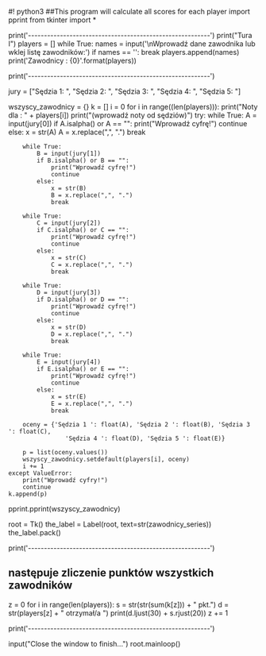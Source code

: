 #! python3
##This program will calculate all scores for each player
import pprint
from tkinter import *

print('---------------------------------------------------------')
print("Tura I")
players = []
while True:
    names = input('\nWprowadź dane zawodnika lub wklej listę zawodników:')
    if names == '':
        break
    players.append(names)
print('Zawodnicy : {0}'.format(players))

print('---------------------------------------------------------')

jury = ["Sędzia 1: ", "Sędzia 2: ", "Sędzia 3: ", "Sędzia 4: ", "Sędzia 5: "]

wszyscy_zawodnicy = {}
k = []
i = 0
for i in range((len(players))):
    print("Noty dla : " + players[i])
    print("(wprowadź noty od sędziów)")
    try:
        while True:
            A = input(jury[0])
            if A.isalpha() or A == "":
                print("Wprowadź cyfrę!")
                continue
            else:
                x = str(A)
                A = x.replace(",", ".")
                break

        while True:
            B = input(jury[1])
            if B.isalpha() or B == "":
                print("Wprowadź cyfrę!")
                continue
            else:
                x = str(B)
                B = x.replace(",", ".")
                break

        while True:
            C = input(jury[2])
            if C.isalpha() or C == "":
                print("Wprowadź cyfrę!")
                continue
            else:
                x = str(C)
                C = x.replace(",", ".")
                break

        while True:
            D = input(jury[3])
            if D.isalpha() or D == "":
                print("Wprowadź cyfrę!")
                continue
            else:
                x = str(D)
                D = x.replace(",", ".")
                break

        while True:
            E = input(jury[4])
            if E.isalpha() or E == "":
                print("Wprowadź cyfrę!")
                continue
            else:
                x = str(E)
                E = x.replace(",", ".")
                break

        oceny = {'Sędzia 1 ': float(A), 'Sędzia 2 ': float(B), 'Sędzia 3 ': float(C),
                    'Sędzia 4 ': float(D), 'Sędzia 5 ': float(E)}

        p = list(oceny.values())
        wszyscy_zawodnicy.setdefault(players[i], oceny)
        i += 1
    except ValueError:
        print("Wprowadź cyfry!")
        continue
    k.append(p)
pprint.pprint(wszyscy_zawodnicy)

root = Tk()
the_label = Label(root, text=str(zawodnicy_series))
the_label.pack()

print('---------------------------------------------------------')
## następuje zliczenie punktów wszystkich zawodników

z = 0
for i in range(len(players)):
    s = str(str(sum(k[z])) + " pkt.")
    d = str(players[z] + " otrzymał/a ")
    print(d.ljust(30) + s.rjust(20))
    z += 1

print('---------------------------------------------------------')


input("Close the window to finish...")
root.mainloop()

